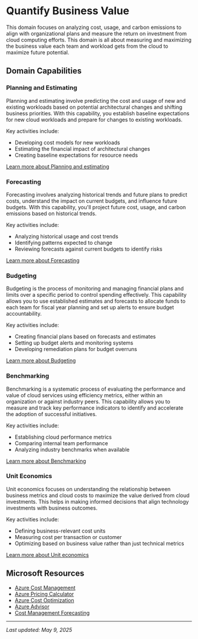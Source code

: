 # Quantify Business Value

This domain focuses on analyzing cost, usage, and carbon emissions to align with organizational plans and measure the return on investment from cloud computing efforts. This domain is all about measuring and maximizing the business value each team and workload gets from the cloud to maximize future potential.

## Domain Capabilities

### Planning and Estimating
Planning and estimating involve predicting the cost and usage of new and existing workloads based on potential architectural changes and shifting business priorities. With this capability, you establish baseline expectations for new cloud workloads and prepare for changes to existing workloads.

Key activities include:
- Developing cost models for new workloads
- Estimating the financial impact of architectural changes
- Creating baseline expectations for resource needs

[Learn more about Planning and estimating](https://learn.microsoft.com/en-us/cloud-computing/finops/framework/quantify/planning)

### Forecasting
Forecasting involves analyzing historical trends and future plans to predict costs, understand the impact on current budgets, and influence future budgets. With this capability, you'll project future cost, usage, and carbon emissions based on historical trends.

Key activities include:
- Analyzing historical usage and cost trends
- Identifying patterns expected to change
- Reviewing forecasts against current budgets to identify risks

[Learn more about Forecasting](https://learn.microsoft.com/en-us/cloud-computing/finops/framework/quantify/forecasting)

### Budgeting
Budgeting is the process of monitoring and managing financial plans and limits over a specific period to control spending effectively. This capability allows you to use established estimates and forecasts to allocate funds to each team for fiscal year planning and set up alerts to ensure budget accountability.

Key activities include:
- Creating financial plans based on forecasts and estimates
- Setting up budget alerts and monitoring systems
- Developing remediation plans for budget overruns

[Learn more about Budgeting](https://learn.microsoft.com/en-us/cloud-computing/finops/framework/quantify/budgeting)

### Benchmarking
Benchmarking is a systematic process of evaluating the performance and value of cloud services using efficiency metrics, either within an organization or against industry peers. This capability allows you to measure and track key performance indicators to identify and accelerate the adoption of successful initiatives.

Key activities include:
- Establishing cloud performance metrics
- Comparing internal team performance
- Analyzing industry benchmarks when available

[Learn more about Benchmarking](https://learn.microsoft.com/en-us/cloud-computing/finops/framework/quantify/benchmarking)

### Unit Economics
Unit economics focuses on understanding the relationship between business metrics and cloud costs to maximize the value derived from cloud investments. This helps in making informed decisions that align technology investments with business outcomes.

Key activities include:
- Defining business-relevant cost units
- Measuring cost per transaction or customer
- Optimizing based on business value rather than just technical metrics

[Learn more about Unit economics](https://learn.microsoft.com/en-us/cloud-computing/finops/framework/quantify/unit-economics)

## Microsoft Resources
- [Azure Cost Management](https://learn.microsoft.com/en-us/azure/cost-management-billing/costs/)
- [Azure Pricing Calculator](https://azure.microsoft.com/pricing/calculator/)
- [Azure Cost Optimization](https://azure.microsoft.com/solutions/cost-optimization/)
- [Azure Advisor](https://learn.microsoft.com/en-us/azure/advisor/advisor-overview)
- [Cost Management Forecasting](https://learn.microsoft.com/en-us/azure/cost-management-billing/costs/quick-acm-cost-analysis#forecast-costs)

---

_Last updated: May 9, 2025_
